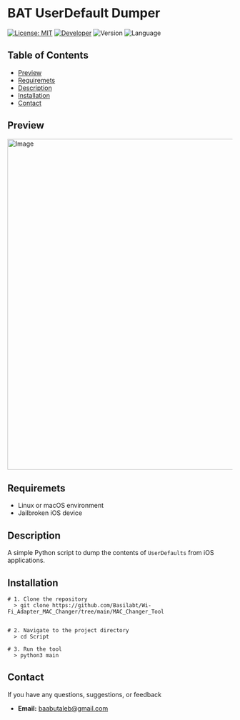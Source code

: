 

# BAT UserDefault Dumper

[![License: MIT](https://img.shields.io/badge/License-MIT-yellow.svg)](https://github.com/Basilabt/Wi-Fi_Adapter_MAC_Changer/blob/main/LICENSE.txt)
[![Developer](https://img.shields.io/badge/Developer-Basilabt-crimson)](https://github.com/Basilabt)
![Version](https://img.shields.io/badge/version-1.0-brightgreen)
![Language](https://img.shields.io/badge/language-Python-blue)


## Table of Contents

- [Preview](#preview)
- [Requiremets](#requiremets)
- [Description](#description)
- [Installation](#scenario)
- [Contact](#contact)

## Preview
<img width="1566" height="741" alt="Image" src="https://github.com/user-attachments/assets/88d215df-c6e6-4975-bb32-5ae3c29ab712" />

## Requiremets
- Linux or macOS environment
- Jailbroken iOS device

## Description
A simple Python script to dump the contents of `UserDefaults` from iOS applications.

## Installation


```
# 1. Clone the repository
  > git clone https://github.com/Basilabt/Wi-Fi_Adapter_MAC_Changer/tree/main/MAC_Changer_Tool


# 2. Navigate to the project directory
  > cd Script

# 3. Run the tool
  > python3 main

```

## Contact
If you have any questions, suggestions, or feedback

- **Email:** [baabutaleb@gmail.com](mailto:baabutaleb@gmail.com)
